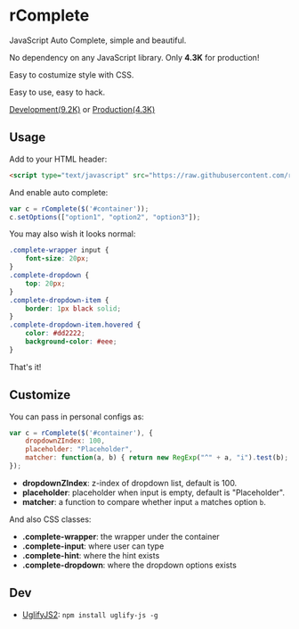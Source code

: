 rComplete
=========

JavaScript Auto Complete, simple and beautiful.

No dependency on any JavaScript library.
Only **4.3K** for production!

Easy to costumize style with CSS.

Easy to use, easy to hack.

[Development(9.2K)](https://raw.githubusercontent.com/ranmocy/rComplete/master/rComplete.js)
or
[Production(4.3K)](https://raw.githubusercontent.com/ranmocy/rComplete/master/rComplete.min.js)

## Usage

Add to your HTML header:

```HTML
<script type="text/javascript" src="https://raw.githubusercontent.com/ranmocy/rComplete/master/rComplete.min.js"></script>
```

And enable auto complete:

```javascript
var c = rComplete($('#container'));
c.setOptions(["option1", "option2", "option3"]);
```

You may also wish it looks normal:

```CSS
.complete-wrapper input {
    font-size: 20px;
}
.complete-dropdown {
    top: 20px;
}
.complete-dropdown-item {
    border: 1px black solid;
}
.complete-dropdown-item.hovered {
    color: #dd2222;
    background-color: #eee;
}
```

That's it!

## Customize

You can pass in personal configs as:

```javascript
var c = rComplete($('#container'), {
    dropdownZIndex: 100,
    placeholder: "Placeholder",
    matcher: function(a, b) { return new RegExp("^" + a, "i").test(b); }
});
```

* **dropdownZIndex**: z-index of dropdown list, default is 100.
* **placeholder**: placeholder when input is empty, default is "Placeholder".
* **matcher**: a function to compare whether input `a` matches option `b`.

And also CSS classes:

* **.complete-wrapper**: the wrapper under the container
* **.complete-input**: where user can type
* **.complete-hint**: where the hint exists
* **.complete-dropdown**: where the dropdown options exists

## Dev

* [UglifyJS2](https://github.com/mishoo/UglifyJS2): `npm install uglify-js -g`
